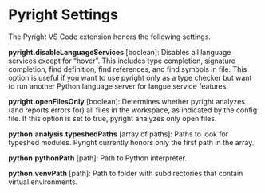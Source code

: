 # Pyright Settings

The Pyright VS Code extension honors the following settings.

**pyright.disableLanguageServices** [boolean]: Disables all language services except for “hover”. This includes type completion, signature completion, find definition, find references, and find symbols in file. This option is useful if you want to use pyright only as a type checker but want to run another Python language server for langue service features.

**pyright.openFilesOnly** [boolean]: Determines whether pyright analyzes (and reports errors for) all files in the workspace, as indicated by the config file. If this option is set to true, pyright analyzes only open files.

**python.analysis.typeshedPaths** [array of paths]: Paths to look for typeshed modules. Pyright currently honors only the first path in the array.

**python.pythonPath** [path]: Path to Python interpreter.

**python.venvPath** [path]: Path to folder with subdirectories that contain virtual environments.


